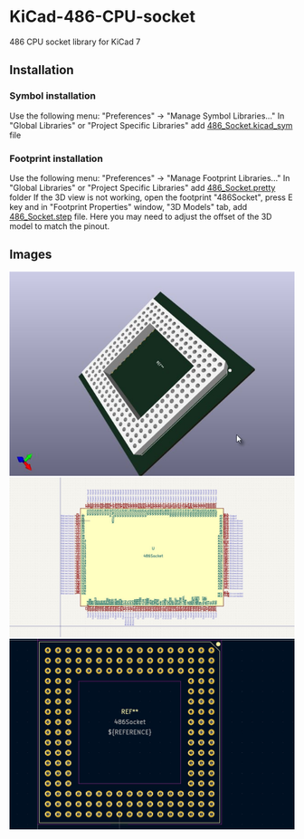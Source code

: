 # KiCad-486-CPU-socket
486 CPU socket library for KiCad 7

## Installation

### Symbol installation
Use the following menu: "Preferences" -> "Manage Symbol Libraries..."
In "Global Libraries" or "Project Specific Libraries" add [486_Socket.kicad_sym](486_Socket.kicad_sym) file

### Footprint installation
Use the following menu: "Preferences" -> "Manage Footprint Libraries..."
In "Global Libraries" or "Project Specific Libraries" add [486_Socket.pretty](486_Socket.pretty) folder
If the 3D view is not working, open the footprint "486Socket", press E key and in "Footprint Properties" window, "3D Models" tab, add [486_Socket.step](486_Socket.step) file. Here you may need to adjust the offset of the 3D model to match the pinout.

## Images
![3D view](486Socket3DView.jpg)
![Symbol](486SocketSymbol.jpg)
![Footprint](486SocketFootprint.jpg)
